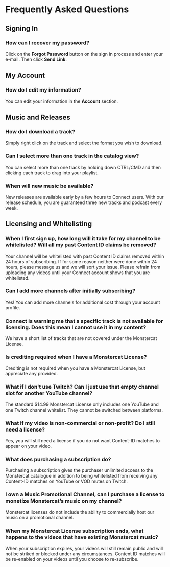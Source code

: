 # Frequently Asked Questions 

## Signing In

### How can I recover my password?

Click on the **Forgot Password** button on the sign in process and enter your e-mail. Then click **Send Link**.

## My Account

### How do I edit my information?

You can edit your information in the **Account** section.

## Music and Releases

### How do I download a track?

Simply right click on the track and select the format you wish to download.

### Can I select more than one track in the catalog view?

You can select more than one track by holding down CTRL/CMD and then clicking each track to drag into your playlist.

### When will new music be available?

New releases are available early by a few hours to Connect users. With our release schedule, you are guaranteed three new tracks and podcast every week.

## Licensing and Whitelisting

### When I first sign up, how long will it take for my channel to be whitelisted? Will all my past Content ID claims be removed?

Your channel will be whitelisted with past Content ID claims removed within 24 hours of subscribing. If for some reason neither were done within 24 hours, please message us and we will sort your issue. Please refrain from uploading any videos until your Connect account shows that you are whitelisted.

### Can I add more channels after initially subscribing?
Yes! You can add more channels for additional cost through your account profile.

### Connect is warning me that a specific track is not available for licensing. Does this mean I cannot use it in my content?

We have a short list of tracks that are not covered under the Monstercat License. 

### Is crediting required when I have a Monstercat License?

Crediting is not required when you have a Monstercat License, but appreciate any provided.

### What if I don't use Twitch? Can I just use that empty channel slot for another YouTube channel?

The standard $14.99 Monstercat License only includes one YouTube and one Twitch channel whitelist. They cannot be switched between platforms.

### What if my video is non-commercial or non-profit? Do I still need a license?

Yes, you will still need a license if you do not want Content-ID matches to appear on your video.

### What does purchasing a subscription do?

Purchasing a subscription gives the purchaser unlimited access to the Monstercat catalogue in addition to being whitelisted from receiving any Content-ID matches on YouTube or VOD mutes on Twitch.

### I own a Music Promotional Channel, can I purchase a license to monetize Monstercat’s music on my channel?

Monstercat licenses do not include the ability to commercially host our music on a promotional channel.

### When my Monstercat License subscription ends, what happens to the videos that have existing Monstercat music?

When your subscription expires, your videos will still remain public and will not be striked or blocked under any circumstances. Content ID matches will be re-enabled on your videos until you choose to re-subscribe.
